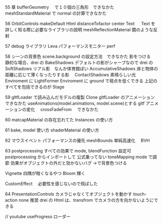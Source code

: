 55 章
bufferGeometry 　で１０個の三角形　できなかた
meshStandardMaterial で normal の計算できなかた

56
OrbitControls makeDefault
Html distanceTofactor center
Text 　 Text を詳しく知る際に必要なライブラリの説明
meshReflectionMaterial 鏡のような反射

57
debug ライブラリ Leva
パフォーマンスモニター perf

58
シーンの背景色 scene.background の設定方法　できなかた
影をつける　静的な場合、drei の BakeShadows
デフォルトの影がシャープなので drei の SoftShadows
リアル影　なんか体育館ぽい AccumulativeShadows
床と物体の距離に応じて薄くなったりする影　 ContactShadows
素晴らしい光　 Enviroment に LightFormer
Enviroment に ground で視点を低くできる
上記のすべてを包括できるのが Stage

59
gltfLoader で読み込んだモデルの複製 Clone
gltfLoader のアニメーション　できなかた
useAnimations(model.animations, model.scene)とする
gltf アニメーションの変化　 crossFadeFrom 　できなかた

60
matcapMaterial の存在忘れてた
Instances の使い方

61
bake, model 使い方
shaderMaterial の使い方

62
マウスイベント
パフォーマンスの優先 meshBounds
単純高速化　 BVH

63
postprocessing
すべての効果で mode, blendFunction 設定可 postprocessing からインポートして 公式乗ってない
toneMapping mode で調節
効果がオブジェクトの外だと効かないバグ →<color>で背景色つける

Vignette 四隅が暗くなるやつ
Bloom 輝く

CustomEffect 　必要性を感じないので飛ばした

64
PresentationControls カメラじゃなくてオブジェクトを動かす
touch-action none 推奨
drei の Html は、transfrom でカメラの方を向かないようにできる

// youtube
useProgress ローダー
